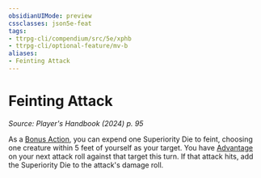 ```yaml
---
obsidianUIMode: preview
cssclasses: json5e-feat
tags:
- ttrpg-cli/compendium/src/5e/xphb
- ttrpg-cli/optional-feature/mv-b
aliases:
- Feinting Attack
---
```

# Feinting Attack
*Source: Player's Handbook (2024) p. 95*  

As a [Bonus Action](Інструменти%20ДМ/CLI/rules/variant-rules/bonus-action-xphb.md), you can expend one Superiority Die to feint, choosing one creature within 5 feet of yourself as your target. You have [Advantage](Інструменти%20ДМ/CLI/rules/variant-rules/advantage-xphb.md) on your next attack roll against that target this turn. If that attack hits, add the Superiority Die to the attack's damage roll.